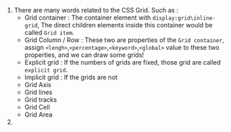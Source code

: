 1. There are many words related to the CSS Grid. Such as :
   * Grid container : The container element with `display:grid\inline-grid`, The direct children elements inside this container would be called `Grid item`. 
   * Grid Column / Row : These two are properties of the `Grid container`, assign `<lengh>`,`<percentage>`,`<keyword>`,`<global>` value to these two properties, and we can draw some grids! 
   * Explicit grid : If the numbers of grids are fixed, those grid are called `explicit grid`.
   * Implicit grid : If the grids are not
   * Grid Axis
   * Grid lines
   * Grid tracks
   * Grid Cell
   * Grid Area
2. 